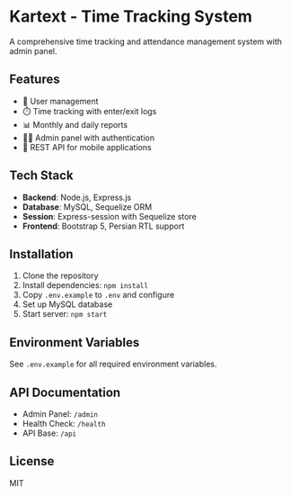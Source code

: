# Kartext - Time Tracking System

A comprehensive time tracking and attendance management system with admin panel.

## Features

- 👥 User management
- ⏱️ Time tracking with enter/exit logs
- 📊 Monthly and daily reports
- 👨‍💼 Admin panel with authentication
- 📱 REST API for mobile applications

## Tech Stack

- **Backend**: Node.js, Express.js
- **Database**: MySQL, Sequelize ORM
- **Session**: Express-session with Sequelize store
- **Frontend**: Bootstrap 5, Persian RTL support

## Installation

1. Clone the repository
2. Install dependencies: `npm install`
3. Copy `.env.example` to `.env` and configure
4. Set up MySQL database
5. Start server: `npm start`

## Environment Variables

See `.env.example` for all required environment variables.

## API Documentation

- Admin Panel: `/admin`
- Health Check: `/health`
- API Base: `/api`

## License

MIT
